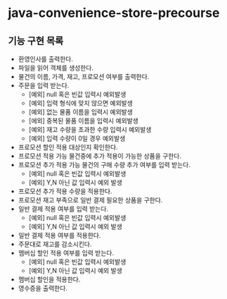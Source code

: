 # java-convenience-store-precourse

## 기능 구현 목록
- 환영인사를 출력한다.
- 파일을 읽어 객체를 생성한다.
- 물건의 이름, 가격, 재고, 프로모션 여부를 출력한다.
- 주문을 입력 받는다.
    - [예외] null 혹은 빈값 입력시 예외발생
    - [예외] 입력 형식에 맞지 않으면 예외발생
    - [예외] 없는 물품 이름을 입력시 예외발생
    - [에외] 중복된 물품 이름을 입력시 예외발생
    - [예외] 재고 수량을 초과한 수량 입력시 예외발생
    - [예외] 입력 수량이 0일 경우 예외발생
- 프로모션 할인 적용 대상인지 확인한다.
- 프로모션 적용 가능 물건중에 추가 적용이 가능한 상품을 구한다.
- 프로모션 추가 적용 가능 물건의 구매 수량 추가 여부를 입력 받는다.
    - [예외] null 혹은 빈값 입력시 예외발생
    - [예외] Y,N 아닌 값 입력시 예외 발생
- 프로모션 추가 적용 수량을 적용한다.
- 프로모션 재고 부족으로 일반 결제 필요한 상품을 구한다.
- 일반 결제 적용 여부를 입력 받는다.
    - [예외] null 혹은 빈값 입력시 예외발생
    - [예외] Y,N 아닌 값 입력시 예외 발생
- 일반 결제 적용 여부를 적용한다.
- 주문대로 재고를 감소시킨다.
- 멤버십 할인 적용 여부를 입력 받는다.
    - [예외] null 혹은 빈값 입력시 예외발생
    - [예외] Y,N 아닌 값 입력시 예외 발생
- 멤버십 할인을 적용한다.
- 영수증을 출력한다.